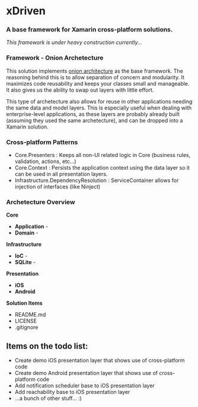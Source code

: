 # xDriven #
### A base framework for Xamarin cross-platform solutions. ###

*This framework is under heavy construction currently...*

### Framework - Onion Archetecture
This solution implements [onion architecture](http://www.develop.com/onionarchitecture "Onion Architecture") as the base framework. The reasoning behind this is to allow separation of concern and modularity. It maximizes code reusability and keeps your classes small and manageable. It also gives us the ability to swap out layers with little effort.

This type of archetecture also allows for reuse in other applications needing the same data and model layers. This is especially useful when dealing with enterprise-level applications, as these layers are probably already built (assuming they used the same archetecture), and can be dropped into a Xamarin solution.

### Cross-platform Patterns
* Core.Presenters : Keeps all non-UI related logic in Core (business rules, validation, actions, etc...)
* Core.Context : Persists the application context using the data layer so it can be used in all presentation layers.
* Infrastructure.DependencyResolution : ServiceContainer allows for injection of interfaces (like Ninject)

### Archetecture Overview
**Core**
* **Application** - 
* **Domain** - 

**Infrastructure**
* **IoC** - 
* **SQLite** - 

**Presentation**
* **iOS**
* **Android**

**Solution Items**
* README.md
* LICENSE
* .gitignore


## Items on the todo list:
* Create demo iOS presentation layer that shows use of cross-platform code
* Create demo Android presentation layer that shows use of cross-platform code
* Add notification scheduler base to iOS presentation layer
* Add reachability base to iOS presentation layer
* ...a bunch of other stuff... :)